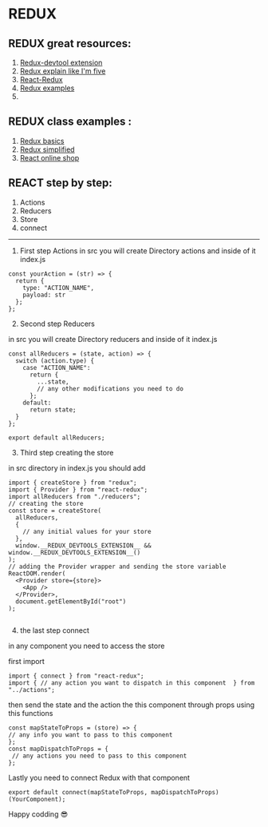 #  REDUX 

## REDUX great resources:
1. [Redux-devtool extension](https://github.com/zalmoxisus/redux-devtools-extension)
1. [Redux explain like I'm five](https://dev.to/hemanth/explain-redux-like-im-five)
1. [React-Redux](https://react-redux.js.org/)
1. [Redux examples](https://redux.js.org/introduction/examples)
1. []()

## REDUX class examples :
1. [Redux basics](https://github.com/FBw-26/live-coding/tree/master/jun/30-06)
1. [Redux simplified](https://github.com/FBw-26/live-coding/tree/master/july/redex-simplified)
1. [React online shop](https://github.com/FBw-26/live-coding/tree/master/july/01-07)

## REACT step by step:

1. Actions
1. Reducers
1. Store
1. connect
--------------------------------------------------------------------------------
1. First step Actions 
in src you will create Directory actions and inside of it index.js 

```
const yourAction = (str) => {
  return {
    type: "ACTION_NAME",
    payload: str
  };
};

```
2. Second step Reducers  

in src you will create Directory reducers and inside of it index.js

```
const allReducers = (state, action) => {
  switch (action.type) {
    case "ACTION_NAME":
      return {
        ...state,
        // any other modifications you need to do
      };
    default:
      return state;
  }
};

export default allReducers;
```
3. Third step creating the store 

in src directory in index.js you should add 
```
import { createStore } from "redux";
import { Provider } from "react-redux";
import allReducers from "./reducers";
// creating the store
const store = createStore(
  allReducers,
  {
    // any initial values for your store
  },
  window.__REDUX_DEVTOOLS_EXTENSION__ && window.__REDUX_DEVTOOLS_EXTENSION__()
);
// adding the Provider wrapper and sending the store variable 
ReactDOM.render(
  <Provider store={store}>
    <App />
  </Provider>,
  document.getElementById("root")
);


```
4. the last step connect  

in any component you need to access the store  

first import
```
import { connect } from "react-redux";
import { // any action you want to dispatch in this component  } from "../actions";

```
then send the state and the action the this component through props using this functions
```
const mapStateToProps = (store) => {
// any info you want to pass to this component 
};
const mapDispatchToProps = {
 // any actions you need to pass to this component 
};

```
Lastly you need to connect Redux with that component 
```
export default connect(mapStateToProps, mapDispatchToProps)(YourComponent);

```
Happy codding 😎
